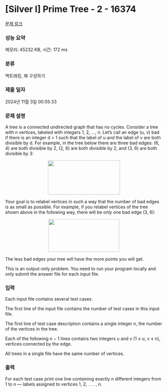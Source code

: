 # [Silver I] Prime Tree - 2 - 16374 

[문제 링크](https://www.acmicpc.net/problem/16374) 

### 성능 요약

메모리: 45232 KB, 시간: 172 ms

### 분류

백트래킹, 해 구성하기

### 제출 일자

2024년 11월 3일 00:55:33

### 문제 설명

<p>A tree is a connected undirected graph that has no cycles. Consider a tree with n vertices, labeled with integers 1, 2, ..., n. Let’s call an edge (u, v) bad if there is an integer d > 1 such that the label of u and the label of v are both divisible by d. For example, in the tree below there are three bad edges: (6, 4) are both divisible by 2, (2, 6) are both divisible by 2, and (3, 6) are both divisible by 3:</p>

<p style="text-align: center;"><img alt="" src="" style="width: 231px; height: 109px;"></p>

<p>Your goal is to relabel vertices in such a way that the number of bad edges is as small as possible. For example, if you relabel vertices of the tree shown above in the following way, there will be only one bad edge (3, 6):</p>

<p style="text-align: center;"><img alt="" src="" style="width: 227px; height: 105px;"></p>

<p>The less bad edges your tree will have the more points you will get.</p>

<p>This is an output-only problem. You need to run your program locally and only submit the answer file for each input file.</p>

### 입력 

 <p>Each input file contains several test cases.</p>

<p>The first line of the input file contains the number of test cases in this input file.</p>

<p>The first line of test case description contains a single integer n, the number of the vertices in the tree.</p>

<p>Each of the following n − 1 lines contains two integers u and v (1 ≤ u, v ≤ n), vertices connected by the edge.</p>

<p>All trees in a single file have the same number of vertices.</p>

### 출력 

 <p>For each test case print one line containing exactly n different integers from 1 to n — labels assigned to vertices 1, 2, . . . , n.</p>


